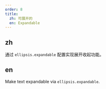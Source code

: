 ```yaml
---
order: 8
title:
  zh: 可展开的
  en: Expandable
---
```


## zh

通过 `ellipsis.expandable` 配置实现展开收起功能。

## en

Make text expandable via `ellipsis.expandable`.
